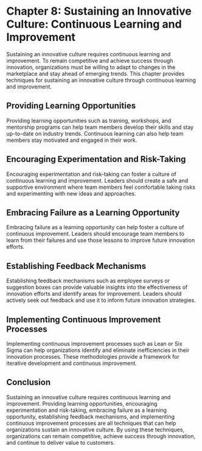 Chapter 8: Sustaining an Innovative Culture: Continuous Learning and Improvement
================================================================================

Sustaining an innovative culture requires continuous learning and improvement. To remain competitive and achieve success through innovation, organizations must be willing to adapt to changes in the marketplace and stay ahead of emerging trends. This chapter provides techniques for sustaining an innovative culture through continuous learning and improvement.

Providing Learning Opportunities
--------------------------------

Providing learning opportunities such as training, workshops, and mentorship programs can help team members develop their skills and stay up-to-date on industry trends. Continuous learning can also help team members stay motivated and engaged in their work.

Encouraging Experimentation and Risk-Taking
-------------------------------------------

Encouraging experimentation and risk-taking can foster a culture of continuous learning and improvement. Leaders should create a safe and supportive environment where team members feel comfortable taking risks and experimenting with new ideas and approaches.

Embracing Failure as a Learning Opportunity
-------------------------------------------

Embracing failure as a learning opportunity can help foster a culture of continuous improvement. Leaders should encourage team members to learn from their failures and use those lessons to improve future innovation efforts.

Establishing Feedback Mechanisms
--------------------------------

Establishing feedback mechanisms such as employee surveys or suggestion boxes can provide valuable insights into the effectiveness of innovation efforts and identify areas for improvement. Leaders should actively seek out feedback and use it to inform future innovation strategies.

Implementing Continuous Improvement Processes
---------------------------------------------

Implementing continuous improvement processes such as Lean or Six Sigma can help organizations identify and eliminate inefficiencies in their innovation processes. These methodologies provide a framework for iterative development and continuous improvement.

Conclusion
----------

Sustaining an innovative culture requires continuous learning and improvement. Providing learning opportunities, encouraging experimentation and risk-taking, embracing failure as a learning opportunity, establishing feedback mechanisms, and implementing continuous improvement processes are all techniques that can help organizations sustain an innovative culture. By using these techniques, organizations can remain competitive, achieve success through innovation, and continue to deliver value to customers.
